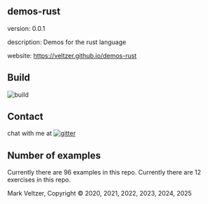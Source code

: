 ## demos-rust

version: 0.0.1

description: Demos for the rust language

website: https://veltzer.github.io/demos-rust

## Build

![build](https://github.com/veltzer/demos-rust/workflows/build/badge.svg)


## Contact

chat with me at [![gitter](https://badges.gitter.im/Join%20Chat.svg)](https://gitter.im/veltzer/mark.veltzer)

## Number of examples

Currently there are 96 examples in this repo.
Currently there are 12 exercises in this repo.

Mark Veltzer, Copyright © 2020, 2021, 2022, 2023, 2024, 2025
